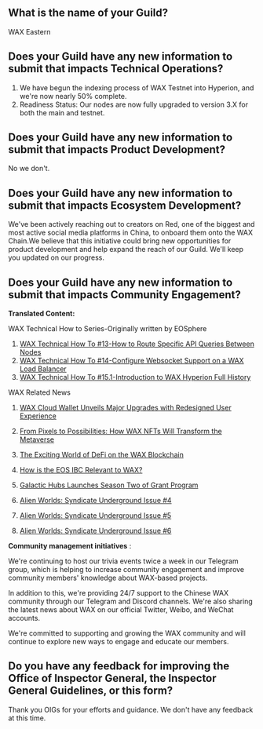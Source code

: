 ## What is the name of your Guild?

WAX Eastern

## Does your Guild have any new information to submit that impacts Technical Operations?

1. We have begun the indexing process of WAX Testnet into Hyperion, and we're now nearly 50% complete.
3. Readiness Status: Our nodes are now fully upgraded to version 3.X for both the main and testnet. 

## Does your Guild have any new information to submit that impacts Product Development?

No we don't.

## Does your Guild have any new information to submit that impacts Ecosystem Development?

We've been actively reaching out to creators on Red, one of the biggest and most active social media platforms in China, to onboard them onto the WAX Chain.We believe that this initiative could bring new opportunities for product development and help expand the reach of our Guild. We'll keep you updated on our progress.

## Does your Guild have any new information to submit that impacts Community Engagement?


**Translated Content:**

WAX Technical How to Series-Originally written by EOSphere
1. [WAX Technical How To #13-How to Route Specific API Queries Between Nodes
](https://mp.weixin.qq.com/s/yiIR7nFDNWeBBLemdIU8Dg)
2. [WAX Technical How To #14-Configure Websocket Support on a WAX Load Balancer](https://mp.weixin.qq.com/s/lh-ZCZqT49Gzyzt6CvuVdg)
3. [WAX Technical How To #15.1-Introduction to WAX Hyperion Full History](https://mp.weixin.qq.com/s/PGYMuE6RgMNhlzifXj0SMg)

WAX Related News
1. [WAX Cloud Wallet Unveils Major Upgrades with Redesigned User Experience
](https://mp.weixin.qq.com/s/Knj-cBc_RKmuv33uRx7tlA)
2. [From Pixels to Possibilities: How WAX NFTs Will Transform the Metaverse](https://mp.weixin.qq.com/s/1X_6PZJewwn2ae0U-b_vCw)
5. [The Exciting World of DeFi on the WAX Blockchain
](https://mp.weixin.qq.com/s/E_adbB71-gybc8vF0Nyi3g)
4. [How is the EOS IBC Relevant to WAX?
](https://mp.weixin.qq.com/s/CC2GNLDiLaypZD6rNv-2NA)
3. [Galactic Hubs Launches Season Two of Grant Program
](https://mp.weixin.qq.com/s/EdgL87pUUcABy7VQujrZYQ)
4. [Alien Worlds: Syndicate Underground Issue #4
](https://mp.weixin.qq.com/s/E7ZEhRwmmiu-tvlu5n_hrQ)

4. [Alien Worlds: Syndicate Underground Issue #5
](https://mp.weixin.qq.com/s/6DMMy9N4OUJp_7xNgXU3qg)
4. [Alien Worlds: Syndicate Underground Issue #6
](https://mp.weixin.qq.com/s/G1NRIGigw9C6ErEhOptx2A)


**Community management initiatives** :

We're continuing to host our trivia events twice a week in our Telegram group, which is helping to increase community engagement and improve community members' knowledge about WAX-based projects.

In addition to this, we're providing 24/7 support to the Chinese WAX community through our Telegram and Discord channels. We're also sharing the latest news about WAX on our official Twitter, Weibo, and WeChat accounts.

We're committed to supporting and growing the WAX community and will continue to explore new ways to engage and educate our members.




## Do you have any feedback for improving the Office of Inspector General, the Inspector General Guidelines, or this form?

Thank you OIGs for your efforts and guidance. We don't have any feedback at this time.



